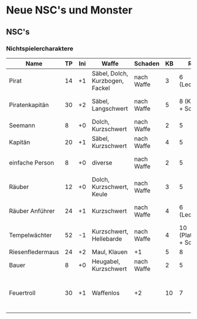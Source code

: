 # Neue NSC's und Monster

## NSC's

### Nichtspielercharaktere

| Name | TP | Ini | Waffe | Schaden | KB | Rüstung | Reichtum | Sprache | Besonderes | SG |
| ------ | -- | --- | ------ | --------- | -- | --------- | ---------- | -------- | ------------ | --- |
| Pirat | 14 | +1 | Säbel, Dolch, Kurzbogen, Fackel | nach Waffe | 3 | 6 (Lederrüstung) | im Wert von 1 TT | diverse | List 1 | 1 |
| Piratenkapitän | 30 | +2 | Säbel, Langschwert | nach Waffe | 5 | 8 (Kettenhemd + Schild) | im Wert von 10 GF | diverse, Handelssprache | List 2, Einflussnahme 2 | 3 |
| Seemann | 8 | +0 | Dolch, Kurzschwert | nach Waffe | 2 | 5 | im Wert von 1 KL | diverse, Handelssprache | Athletik 4 | 1 |
| Kapitän | 20 | +1 | Säbel, Kurzschwert | nach Waffe | 4 | 5 | im Wert von 1 GF | diverse, Handelssprache | Einflussnahme 2 | 2 |
| einfache Person | 8 | +0 | diverse | nach Waffe | 2 | 5 | diverser | diverse, zudem meist Handelssprache | | 1 |
| Räuber | 12 | +0 | Dolch, Kurzschwert, Keule | nach Waffe | 3 | 5 | im Wert von 1 KL - 1 GF | diverse | List 1 | 1 |
| Räuber Anführer | 24 | +1 | Kurzschwert | nach Waffe | 4 | 6 (Lederrüstung) | im Wert von 1 TT - 10 GF |diverse, Handelssprache | List 2, Einflussnahme 1 | 2 |
| Tempelwächter | 52 | -1 | Kurzschwert, Hellebarde | nach Waffe | 4 | 10 (Plattenpanzer + Schild) | im Wert von 10 GF | diverse, Handelssprache | Einflussnahme 1 | 4 |
| Riesenfledermaus | 24 | +2 | Maul, Klauen | +1 | 5 | 8 | | Fledermausisch |fliegend | 3 |
| Bauer | 8 | +0 | Heugabel, Kurzschwert | nach Waffe | 2 | 5 | im Wert von 5 TT | diverse, häufig Handelssprache | | 1 |
| Feuertroll | 30 | +1 | Waffenlos | +2 | 10 | 7 | | Orkisch | Brennend (Feuerschaden pro Runde +1), Regeneration 2 | 6 |
